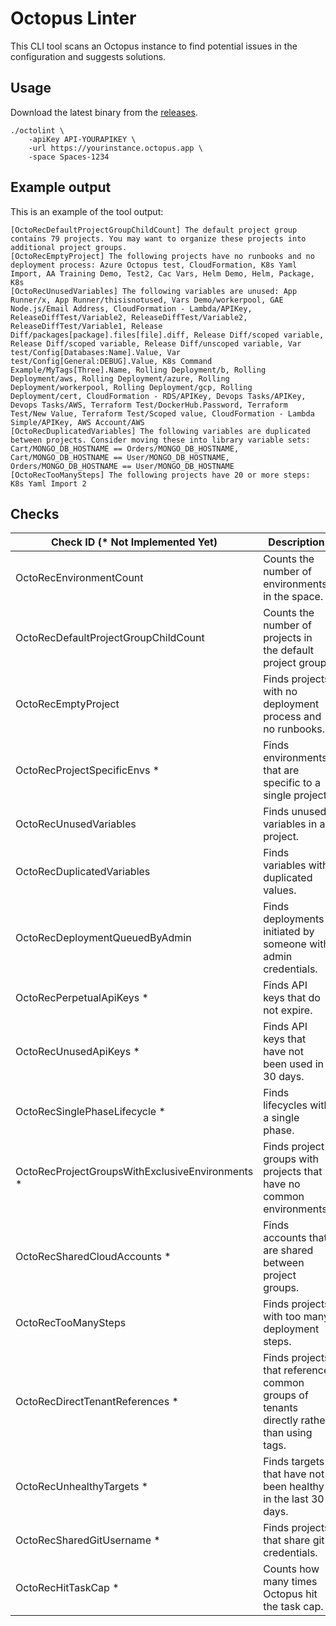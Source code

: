 # Octopus Linter

This CLI tool scans an Octopus instance to find potential issues in the configuration and suggests solutions.

## Usage

Download the latest binary from the [releases](https://github.com/mcasperson/OctopusRecommendationEngine/releases/latest).

```
./octolint \
    -apiKey API-YOURAPIKEY \
    -url https://yourinstance.octopus.app \
    -space Spaces-1234
```

## Example output

This is an example of the tool output:

```
[OctoRecDefaultProjectGroupChildCount] The default project group contains 79 projects. You may want to organize these projects into additional project groups.
[OctoRecEmptyProject] The following projects have no runbooks and no deployment process: Azure Octopus test, CloudFormation, K8s Yaml Import, AA Training Demo, Test2, Cac Vars, Helm Demo, Helm, Package, K8s
[OctoRecUnusedVariables] The following variables are unused: App Runner/x, App Runner/thisisnotused, Vars Demo/workerpool, GAE Node.js/Email Address, CloudFormation - Lambda/APIKey, ReleaseDiffTest/Variable2, ReleaseDiffTest/Variable2, ReleaseDiffTest/Variable1, Release Diff/packages[package].files[file].diff, Release Diff/scoped variable, Release Diff/scoped variable, Release Diff/unscoped variable, Var test/Config[Databases:Name].Value, Var test/Config[General:DEBUG].Value, K8s Command Example/MyTags[Three].Name, Rolling Deployment/b, Rolling Deployment/aws, Rolling Deployment/azure, Rolling Deployment/workerpool, Rolling Deployment/gcp, Rolling Deployment/cert, CloudFormation - RDS/APIKey, Devops Tasks/APIKey, Devops Tasks/AWS, Terraform Test/DockerHub.Password, Terraform Test/New Value, Terraform Test/Scoped value, CloudFormation - Lambda Simple/APIKey, AWS Account/AWS
[OctoRecDuplicatedVariables] The following variables are duplicated between projects. Consider moving these into library variable sets: Cart/MONGO_DB_HOSTNAME == Orders/MONGO_DB_HOSTNAME, Cart/MONGO_DB_HOSTNAME == User/MONGO_DB_HOSTNAME, Orders/MONGO_DB_HOSTNAME == User/MONGO_DB_HOSTNAME
[OctoRecTooManySteps] The following projects have 20 or more steps: K8s Yaml Import 2
```

## Checks

| Check ID (* Not Implemented Yet)                | Description                                                                             |
|-------------------------------------------------|-----------------------------------------------------------------------------------------|
| OctoRecEnvironmentCount                         | Counts the number of environments in the space.                                         |
 | OctoRecDefaultProjectGroupChildCount            | Counts the number of projects in the default project group.                             |
 | OctoRecEmptyProject                             | Finds projects with no deployment process and no runbooks.                              |
 | OctoRecProjectSpecificEnvs *                    | Finds environments that are specific to a single project.                               |
| OctoRecUnusedVariables                          | Finds unused variables in a project.                                                    |
 | OctoRecDuplicatedVariables                      | Finds variables with duplicated values.                                                 |
 | OctoRecDeploymentQueuedByAdmin                  | Finds deployments initiated by someone with admin credentials.                          |
 | OctoRecPerpetualApiKeys *                       | Finds API keys that do not expire.                                                      |
 | OctoRecUnusedApiKeys *                          | Finds API keys that have not been used in 30 days.                                      |
 | OctoRecSinglePhaseLifecycle *                   | Finds lifecycles with a single phase.                                                   |
 | OctoRecProjectGroupsWithExclusiveEnvironments * | Finds project groups with projects that have no common environments.                    |
| OctoRecSharedCloudAccounts *                    | Finds accounts that are shared between project groups.                                  |
 | OctoRecTooManySteps                             | Finds projects with too many deployment steps.                                          |
| OctoRecDirectTenantReferences *                 | Finds projects that reference common groups of tenants directly rather than using tags. |
 | OctoRecUnhealthyTargets *                       | Finds targets that have not been healthy in the last 30 days.                           |
 | OctoRecSharedGitUsername *                      | Finds projects that share git credentials.                                              |
 | OctoRecHitTaskCap *                             | Counts how many times Octopus hit the task cap.                                         |